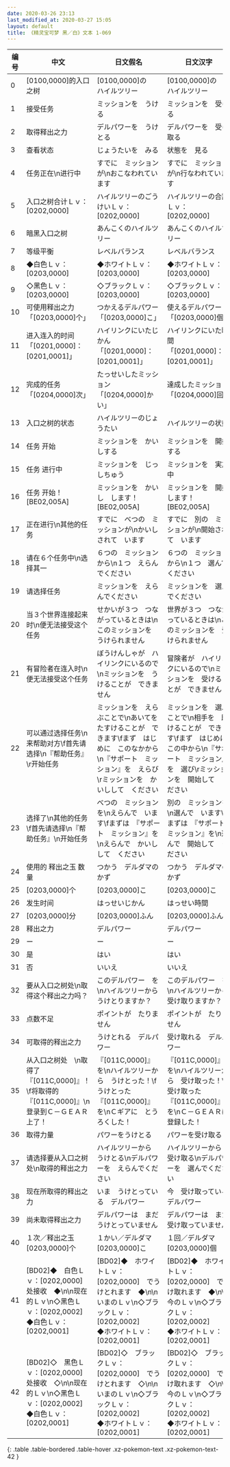 ```yaml
---
date: 2020-03-26 23:13
last_modified_at: 2020-03-27 15:05
layout: default
title: 《精灵宝可梦 黑／白》文本 1-069
---
```

| 编号 | 中文 | 日文假名 | 日文汉字 |
| ---- | ---- | ---- | --- |
| 0 | [0100,0000]的入口之树 | [0100,0000]の　ハイルツリー | [0100,0000]の　ハイルツリー |
| 1 | 接受任务 | ミッションを　うける | ミッションを　受ける |
| 2 | 取得释出之力 | デルパワーを　うけとる | デルパワーを　受け取る |
| 3 | 查看状态 | じょうたいを　みる | 状態を　見る |
| 4 | 任务正在\n进行中 | すでに　ミッションが\nおこなわれています | すでに　ミッションが\n行なわれています |
| 5 | 入口之树合计Ｌｖ：　[0202,0000] | ハイルツリーのごうけいＬｖ：　[0202,0000] | ハイルツリーの合計Ｌｖ：　[0202,0000] |
| 6 | 暗黑入口之树 | あんこくのハイルツリー | あんこくのハイルツリー |
| 7 | 等级平衡 | レベルバランス | レベルバランス |
| 8 | ◆白色Ｌｖ：　[0203,0000] | ◆ホワイトＬｖ：　[0203,0000] | ◆ホワイトＬｖ：　[0203,0000] |
| 9 | ◇黑色Ｌｖ：　[0203,0000] | ◇ブラックＬｖ：　[0203,0000] | ◇ブラックＬｖ：　[0203,0000] |
| 10 | 可使用释出之力　　「[0203,0000]个」 | つかえるデルパワー　　「[0203,0000]こ」 | 使えるデルパワー　　「[0203,0000]個」 |
| 11 | 进入连入的时间　「[0201,0000]：[0201,0001]」 | ハイリンクにいたじかん　　「[0201,0000]：[0201,0001]」 | ハイリンクにいた時間　　「[0201,0000]：[0201,0001]」 |
| 12 | 完成的任务　　「[0204,0000]次」 | たっせいしたミッション　　「[0204,0000]かい」 | 達成したミッション　　「[0204,0000]回」 |
| 13 | 入口之树的状态 | ハイルツリーのじょうたい | ハイルツリーの状態 |
| 14 | 任务 开始 | ミッションを　かいしする | ミッションを　開始する |
| 15 | 任务 进行中 | ミッションを　じっしちゅう | ミッションを　実施中 |
| 16 | 任务 开始！[BE02,005A] | ミッションを　かいし　します！[BE02,005A] | ミッションを　開始します！[BE02,005A] |
| 17 | 正在进行\n其他的任务 | すでに　べつの　ミッションが\nかいしされて　います | すでに　別の　ミッションが\n開始されて　います |
| 18 | 请在６个任务中\n选择其一 | ６つの　ミッションから\n１つ　えらんでください | ６つの　ミッションから\n１つ　選んでください |
| 19 | 请选择任务 | ミッションを　えらんでください | ミッションを　選んでください |
| 20 | 当３个世界连接起来时\n便无法接受这个任务 | せかいが３つ　つながっているときは\nこのミッションを　うけられません | 世界が３つ　つながっているときは\nこのミッションを　受けられません |
| 21 | 有冒险者在连入时\n便无法接受这个任务 | ぼうけんしゃが　ハイリンクにいるので\nミッションを　うけることが　できません | 冒険者が　ハイリンクにいるので\nミッションを　受けることが　できません |
| 22 | 可以通过选择任务\n来帮助对方\f首先请选择\n『帮助任务』\r开始任务 | ミッションを　えらぶことで\nあいてを　たすけることが　できます\fまず　はじめに　このなかから\n『サポート　ミッション』を　えらび\rミッションを　かいしして　ください | ミッションを　選ぶことで\n相手を　助けることが　できます\fまず　はじめに　この中から\n『サポート　ミッション』を　選び\rミッションを　開始して　ください |
| 23 | 选择了\n其他的任务\f首先请选择\n『帮助任务』\n开始任务 | べつの　ミッションを\nえらんで　います\fまずは　『サポート　ミッション』を\nえらんで　かいしして　ください | 別の　ミッションを\n選んで　います\fまずは　『サポート　ミッション』を\n選んで　開始して　ください |
| 24 | 使用的 释出之玉 数量 | つかう　デルダマの　かず | つかう　デルダマの　かず |
| 25 | [0203,0000]个 | [0203,0000]こ | [0203,0000]こ |
| 26 | 发生时间 | はっせいじかん | はっせい時間 |
| 27 | [0203,0000]分 | [0203,0000]ふん | [0203,0000]ふん |
| 28 | 释出之力 | デルパワー | デルパワー |
| 29 | ー | ー | ー |
| 30 | 是 | はい | はい |
| 31 | 否 | いいえ | いいえ |
| 32 | 要从入口之树处\n取得这个释出之力吗？ | このデルパワー　を\nハイルツリーから　うけとりますか？ | このデルパワー　を\nハイルツリーから　受け取りますか？ |
| 33 | 点数不足 | ポイントが　たりません | ポイントが　たりません |
| 34 | 可取得的释出之力 | うけとれる　デルパワー | 受け取れる　デルパワー |
| 35 | 从入口之树处　\n取得了『[011C,0000]』！\f将取得的『[011C,0000]』\n登录到Ｃ－ＧＥＡＲ上了！ | 『[011C,0000]』　を\nハイルツリーから　うけとった！\fうけとった『[011C,0000]』を\nＣギアに　とうろくした！ | 『[011C,0000]』　を\nハイルツリーから　受け取った！\f受け取った『[011C,0000]』を\nＣ－ＧＥＡＲに　登録した！ |
| 36 | 取得力量 | パワーをうけとる | パワーを受け取る |
| 37 | 请选择要从入口之树处\n取得的释出之力 | ハイルツリーから　うけとる\nデルパワーを　えらんでください | ハイルツリーから　受け取る\nデルパワーを　選んでください |
| 38 | 现在所取得的释出之力 | いま　うけとっている　デルパワー | 今　受け取っている　デルパワー |
| 39 | 尚未取得释出之力 | デルパワーは　まだ　うけとっていません | デルパワーは　まだ　受け取っていません |
| 40 | １次／释出之玉[0203,0000]个 | １かい／デルダマ[0203,0000]こ | １回／デルダマ[0203,0000]個 |
| 41 | [BD02]◆　白色Ｌｖ：[0202,0000]　处接收　◆\n\n现在的Ｌｖ\n◇黑色Ｌｖ：[0202,0002]　　　◆白色Ｌｖ：[0202,0001] | [BD02]◆　ホワイトＬｖ：[0202,0000]　でうけとれます　◆\n\nいまのＬｖ\n◇ブラックＬｖ：[0202,0002]　　　◆ホワイトＬｖ：[0202,0001] | [BD02]◆　ホワイトＬｖ：[0202,0000]　で受け取れます　◆\n\n今のＬｖ\n◇ブラックＬｖ：[0202,0002]　　　◆ホワイトＬｖ：[0202,0001] |
| 42 | [BD02]◇　黑色Ｌｖ：[0202,0000]　处接收　◇\n\n现在的Ｌｖ\n◇黑色Ｌｖ：[0202,0002]　　　◆白色Ｌｖ：[0202,0001] | [BD02]◇　ブラックＬｖ：[0202,0000]　でうけとれます　◇\n\nいまのＬｖ\n◇ブラックＬｖ：[0202,0002]　　　◆ホワイトＬｖ：[0202,0001] | [BD02]◇　ブラックＬｖ：[0202,0000]　で受け取れます　◇\n\n今のＬｖ\n◇ブラックＬｖ：[0202,0002]　　　◆ホワイトＬｖ：[0202,0001] |
{: .table .table-bordered .table-hover .xz-pokemon-text .xz-pokemon-text-42 }